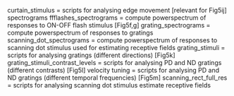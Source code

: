 curtain_stimulus = scripts for analysing edge movement [relevant for Fig5ij]
spectrograms
	ffflashes_spectrograms = compute powerspectrum of responses to ON-OFF flash stimulus [Fig5f,g]
	grating_spectrograms = compute powerspectrum of responses to gratings
	scanning_dot_spectrograms = compute powerspectrum of responses to scanning dot stimulus used for estimating receptive fields
grating_stimuli = scripts for analysing gratings (different directions) [Fig5k]
grating_stimuli_contrast_levels = scripts for analysing PD and ND gratings (different contrasts) [Fig5l]
velocity tuning = scripts for analysing PD and ND gratings (different temporal frequencies) [Fig5m]
scanning_rect_full_res = scripts for analysing scanning dot stimulus estimate receptive fields